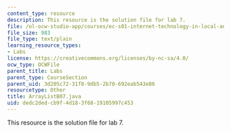 ```yaml
---
content_type: resource
description: This resource is the solution file for lab 7.
file: /ol-ocw-studio-app/courses/ec-s01-internet-technology-in-local-and-global-communities-spring-2005-summer-2005/dedc2dedcb9f4d183f6819105997c453_ArrayListB07.java
file_size: 983
file_type: text/plain
learning_resource_types:
- Labs
license: https://creativecommons.org/licenses/by-nc-sa/4.0/
ocw_type: OCWFile
parent_title: Labs
parent_type: CourseSection
parent_uid: 3d205c72-31f8-9db5-2b70-692eab543e86
resourcetype: Other
title: ArrayListB07.java
uid: dedc2ded-cb9f-4d18-3f68-19105997c453
---
```

This resource is the solution file for lab 7.